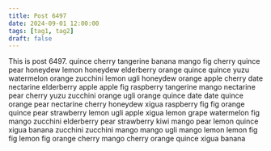 ```yaml
---
title: Post 6497
date: 2024-09-01 12:00:00
tags: [tag1, tag2]
draft: false
---
```

This is post 6497.
quince
cherry
tangerine
banana
mango
fig
cherry
quince
pear
honeydew
lemon
honeydew
elderberry
orange
quince
quince
yuzu
watermelon
orange
zucchini
lemon
ugli
honeydew
orange
apple
cherry
date
nectarine
elderberry
apple
apple
fig
raspberry
tangerine
mango
nectarine
pear
cherry
yuzu
zucchini
orange
ugli
orange
quince
date
date
quince
orange
pear
nectarine
cherry
honeydew
xigua
raspberry
fig
fig
orange
quince
pear
strawberry
lemon
ugli
apple
xigua
lemon
grape
watermelon
fig
mango
zucchini
elderberry
pear
strawberry
kiwi
mango
pear
lemon
quince
xigua
banana
zucchini
zucchini
mango
mango
ugli
mango
lemon
lemon
fig
fig
lemon
fig
orange
cherry
mango
cherry
orange
quince
xigua
banana
